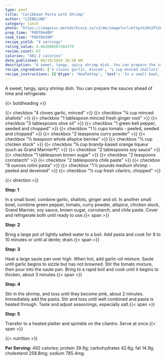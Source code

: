 ```yaml
---
type: post
title: "Caribbean Pasta with Shrimp"
author: "LIEBELUNE"
category: lunch
photo: "https://imagesvc.meredithcorp.io/v3/mm/image?url=https%3A%2F%2Fimages.media-allrecipes.com%2Fuserphotos%2F16192.jpg"
prep_time: "P0DT0H40M"
cook_time: "P0DT0H20M"
recipe_yield: "4 servings"
rating_value: 4.462686567164179
review_count: 67
calories: "482.2 calories"
date_published: 06/19/2019 10:38 AM
description: "A sweet, tangy, spicy shrimp dish. You can prepare the sauces ahead of time and refrigerate."
recipe_ingredient: ['4 cloves garlic, minced', '¼ cup minced shallots', '1 tablespoon minced fresh ginger root', '3 tablespoons olive oil', '1 green bell pepper, seeded and chopped', '1\u2009½ cups tomato - peeled, seeded and chopped', '2 teaspoons curry powder', '½ teaspoon whole allspice berries', '½ cup chicken stock', '¼ cup brandy-based orange liqueur (such as Grand Marnier®)', '2 tablespoons soy sauce', '1 tablespoon brown sugar', '2 teaspoons cornstarch', '2 tablespoons chile paste', '8 ounces rotini pasta', '1\u2009½ pounds medium shrimp - peeled and deveined', '½ cup fresh cilantro, chopped']
recipe_instructions: [{'@type': 'HowToStep', 'text': 'In a small bowl, combine garlic, shallots, ginger and oil.  In another small bowl, combine green pepper, tomato, curry powder, allspice, chicken stock, Grand Marnier, soy sauce, brown sugar, cornstarch, and chile paste. Cover and refrigerate both until ready to use.\n'}, {'@type': 'HowToStep', 'text': 'Bring a large pot of lightly salted water to a boil. Add pasta and cook for 8 to 10 minutes or until al dente; drain.\n'}, {'@type': 'HowToStep', 'text': 'Heat a large saute pan over high. When hot, add garlic-oil mixture. Saute until garlic begins to sizzle but has not browned. Stir the tomato mixture, then pour into the saute pan. Bring to a rapid boil and cook until it begins to thicken, about 3 minutes.\n'}, {'@type': 'HowToStep', 'text': 'Stir in the shrimp, and toss until they become pink, about 2 minutes. Immediately add the pasta. Stir and toss until well combined and pasta is heated through.  Taste and adjust seasonings, especially salt.\n'}, {'@type': 'HowToStep', 'text': 'Transfer to a heated platter and sprinkle on the cilantro. Serve at once.\n'}]
---
```


A sweet, tangy, spicy shrimp dish. You can prepare the sauces ahead of time and refrigerate. 

{{< boldheading >}}

{{< checkbox "4 cloves garlic, minced" >}}
{{< checkbox "¼ cup minced shallots" >}}
{{< checkbox "1 tablespoon minced fresh ginger root" >}}
{{< checkbox "3 tablespoons olive oil" >}}
{{< checkbox "1  green bell pepper, seeded and chopped" >}}
{{< checkbox "1 ½ cups tomato - peeled, seeded and chopped" >}}
{{< checkbox "2 teaspoons curry powder" >}}
{{< checkbox "½ teaspoon whole allspice berries" >}}
{{< checkbox "½ cup chicken stock" >}}
{{< checkbox "¼ cup brandy-based orange liqueur (such as Grand Marnier®)" >}}
{{< checkbox "2 tablespoons soy sauce" >}}
{{< checkbox "1 tablespoon brown sugar" >}}
{{< checkbox "2 teaspoons cornstarch" >}}
{{< checkbox "2 tablespoons chile paste" >}}
{{< checkbox "8 ounces rotini pasta" >}}
{{< checkbox "1 ½ pounds medium shrimp - peeled and deveined" >}}
{{< checkbox "½ cup fresh cilantro, chopped" >}}


{{< direction >}}

**Step: 1**

In a small bowl, combine garlic, shallots, ginger and oil.  In another small bowl, combine green pepper, tomato, curry powder, allspice, chicken stock, Grand Marnier, soy sauce, brown sugar, cornstarch, and chile paste. Cover and refrigerate both until ready to use.{{< span >}}

**Step: 2**

Bring a large pot of lightly salted water to a boil. Add pasta and cook for 8 to 10 minutes or until al dente; drain.{{< span >}}

**Step: 3**

Heat a large saute pan over high. When hot, add garlic-oil mixture. Saute until garlic begins to sizzle but has not browned. Stir the tomato mixture, then pour into the saute pan. Bring to a rapid boil and cook until it begins to thicken, about 3 minutes.{{< span >}}

**Step: 4**

Stir in the shrimp, and toss until they become pink, about 2 minutes. Immediately add the pasta. Stir and toss until well combined and pasta is heated through.  Taste and adjust seasonings, especially salt.{{< span >}}

**Step: 5**

Transfer to a heated platter and sprinkle on the cilantro. Serve at once.{{< span >}}

{{< nutrition >}}

**Per Serving:** 482 calories; protein 39.9g; carbohydrates 42.6g; fat 14.9g; cholesterol 258.8mg; sodium 785.4mg.